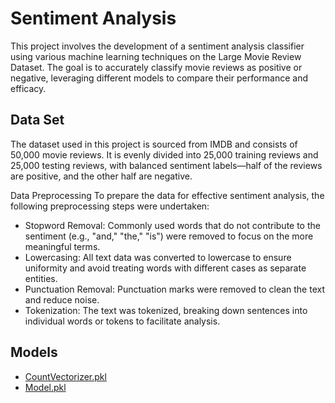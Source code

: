 
# Sentiment Analysis
This project involves the development of a sentiment analysis classifier using various machine learning techniques on the Large Movie Review Dataset. The goal is to accurately classify movie reviews as positive or negative, leveraging different models to compare their performance and efficacy.

## Data Set
The dataset used in this project is sourced from IMDB and consists of 50,000 movie reviews. It is evenly divided into 25,000 training reviews and 25,000 testing reviews, with balanced sentiment labels—half of the reviews are positive, and the other half are negative.

Data Preprocessing
To prepare the data for effective sentiment analysis, the following preprocessing steps were undertaken:

- Stopword Removal: Commonly used words that do not contribute to the sentiment (e.g., "and," "the," "is") were removed to focus on the more meaningful terms.
- Lowercasing: All text data was converted to lowercase to ensure uniformity and avoid treating words with different cases as separate entities.
- Punctuation Removal: Punctuation marks were removed to clean the text and reduce noise.
- Tokenization: The text was tokenized, breaking down sentences into individual words or tokens to facilitate analysis.

## Models
- [CountVectorizer.pkl](https://drive.google.com/file/d/1Qz6i7-dl74BuVBgJhLAnH-WDhufIyPGk/view?usp=sharing)
- [Model.pkl](https://drive.google.com/file/d/1CfGdz9e6MiRuy1SAkKynbA2YJ6viWaxU/view?usp=sharing)
